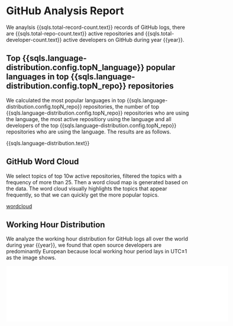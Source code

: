# GitHub Analysis Report

We anaylsis {{sqls.total-record-count.text}} records of GitHub logs, there are {{sqls.total-repo-count.text}} active repositories and {{sqls.total-developer-count.text}} active developers on GitHub during year {{year}}.

## Top {{sqls.language-distribution.config.topN_language}} popular languages in top {{sqls.language-distribution.config.topN_repo}} repositories

We calculated the most popular languages in top {{sqls.language-distribution.config.topN_repo}} repositories, the number of top {{sqls.language-distribution.config.topN_repo}} repositories who are using the language, the most active repositiory using the language and all developers of the top {{sqls.language-distribution.config.topN_repo}} repositories who are using the language. The results are as follows.

{{sqls.language-distribution.text}}

## GitHub Word Cloud

We select topics of top 10w active repositories, filtered the topics with a frequency of more than 25. Then a word cloud map is generated based on the data. The word cloud visually highlights the topics that appear frequently, so that we can quickly get the more popular topics.

[wordcloud](/word-cloud.html ':include')

## Working Hour Distribution

We analyze the working hour distribution for GitHub logs all over the world during year {{year}}, we found that open source developers are predominantly European because local working hour period lays in UTC±1 as the image shows.

<embed src="{{sqls.working-hour-distribution.text}}&lang=en" style="width:600" />

